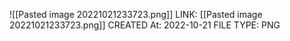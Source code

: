![[Pasted image 20221021233723.png]]
LINK: [[Pasted image 20221021233723.png]]
CREATED At: 2022-10-21
FILE TYPE: PNG

